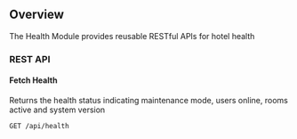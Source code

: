 ## Overview
The Health Module provides reusable RESTful APIs for hotel health

### REST API

#### Fetch Health
Returns the health status indicating maintenance mode, users online, rooms active and system version
```
GET /api/health
```
